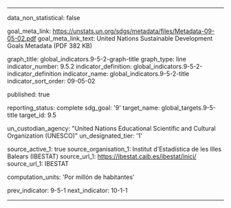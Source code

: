 
---
data_non_statistical: false

goal_meta_link: https://unstats.un.org/sdgs/metadata/files/Metadata-09-05-02.pdf
goal_meta_link_text: United Nations Sustainable Development Goals Metadata (PDF 382 KB)

graph_title: global_indicators.9-5-2-graph-title
graph_type: line
indicator_number: 9.5.2
indicator_definition: global_indicators.9-5-2-indicator_definition
indicator_name: global_indicators.9-5-2-title
indicator_sort_order: 09-05-02

published: true

reporting_status: complete
sdg_goal: '9'
target_name: global_targets.9-5-title
target_id: 9.5

un_custodian_agency: "United Nations Educational Scientific and Cultural Organization (UNESCO)"
un_designated_tier: '1'

source_active_1: true
source_organisation_1: Institut d'Estadística de les Illes Balears (IBESTAT)
source_url_1: https://ibestat.caib.es/ibestat/inici/
source_url_1: IBESTAT

computation_units: 'Por millón de habitantes'

prev_indicator: 9-5-1
next_indicator: 10-1-1

---